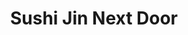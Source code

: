 ---
layout: place
title: "Sushi Jin Next Door"
permalink: /virginia/alexandria/sushi-jin-next-door.html
stateAbbr: VA
stateName: Virginia
cityName: Alexandria
seo:
  name: "Sushi Jin Next Door"
  type: Restaurant
  links: http://www.sushijinnextdoor.com/
description: "Casual eatery serving a menu of traditional Japanese fare that includes sushi and ramen. Looking for sushi in Alexandria, Virginia? Check out Sushi Jin Next ..."
place_id: ChIJFb0toaizt4kRofBrPnz-dNM
photos:
  - name: >-
      places/ChIJFb0toaizt4kRofBrPnz-dNM/photos/AeeoHcKJunfxMP1Bs9yD-WL9e9dt_prFIe-pLan3SSCVdnVhdlwhBv2RwgeBopBx0enGkaJRPU9hw1vX14mvGUWCo3YV281DhfTK3p-kZpDoJUuwpUUB1RKmHceWZDiJYjkKjlh6lCPiVnEnQnr9WvfZWGXSsgCYYtY9uma7f5ojvEjugK6TXyfWcK4Ka6NkGuw7uDFxDI4PUPtTf8WGx9pgCOILXbKapbnNyZpgQKRVeh9WJR4cO-DZCA7_zcB5Sqvzl1zuKt4hqya5ZD3VMFEkL0QPA0G3n4kNPPsIgM_W3DyVGg
    widthPx: 1080
    heightPx: 1081
    authorAttributions:
      - displayName: Sushi Jin Next Door
        uri: https://maps.google.com/maps/contrib/111324275825530010818
        photoUri: >-
          https://lh3.googleusercontent.com/a-/ALV-UjUVaxOVPZwOWlfR5oxxiQ6isd0MwmR2tSSSj_ZSnkTO9C27YOk=s100-p-k-no-mo
    flagContentUri: >-
      https://www.google.com/local/imagery/report/?cb_client=maps_api_places.places_api&image_key=!1e10!2sAF1QipNkkhI3wVsoUuVE9bsaZWtOaI7gXySa4fAzlVLD&hl=en-US
    googleMapsUri: >-
      https://www.google.com/maps/place//data=!3m4!1e2!3m2!1sAF1QipNkkhI3wVsoUuVE9bsaZWtOaI7gXySa4fAzlVLD!2e10!4m2!3m1!1s0x89b7b3a8a12dbd15:0xd374fe7c3e6bf0a1
  - name: >-
      places/ChIJFb0toaizt4kRofBrPnz-dNM/photos/AeeoHcKYu-Ey4H8756EYrcV0c5Foaqreht70geNt58FmKjuttiwuUkHt9K8MaN0KgFnRkAirJ0gh4vQ7_AzoLraPw-AU6eZurUYj43hMCBiMukS8jGFC5CyWm3y86hmVfOkTgAPgGdXOikqM45fX3y39tibzha2mpVLcrnamOrDedu8U66R0H34_QpYpYrHs5HHF9PUAwPPjDUprJRsEeDS-ktR0-av6I41Oy7fPgFUQsBk24P46_c8Qg4E-eU8jy0rkUdJtEmPQMGUJyCRPXGu4iG1YKK8YgONvHqpK0mRBoUb-VQ
    widthPx: 3025
    heightPx: 3024
    authorAttributions:
      - displayName: Sushi Jin Next Door
        uri: https://maps.google.com/maps/contrib/111324275825530010818
        photoUri: >-
          https://lh3.googleusercontent.com/a-/ALV-UjUVaxOVPZwOWlfR5oxxiQ6isd0MwmR2tSSSj_ZSnkTO9C27YOk=s100-p-k-no-mo
    flagContentUri: >-
      https://www.google.com/local/imagery/report/?cb_client=maps_api_places.places_api&image_key=!1e10!2sAF1QipNHv67qthPDL27EEfYx4Tr-fyKq-TjB7vXPgkWF&hl=en-US
    googleMapsUri: >-
      https://www.google.com/maps/place//data=!3m4!1e2!3m2!1sAF1QipNHv67qthPDL27EEfYx4Tr-fyKq-TjB7vXPgkWF!2e10!4m2!3m1!1s0x89b7b3a8a12dbd15:0xd374fe7c3e6bf0a1
  - name: >-
      places/ChIJFb0toaizt4kRofBrPnz-dNM/photos/AeeoHcKNWEoVK78cDrs4teN6Iqd45QWDbnmexa0HhkXfYm5j8e24rpkAAApVGOPiKaUR6X7uSuhrrzczrjqAu0nNvy4TIH0lBpYhor362pWTO-Of8u6KSqQK7DIC_K8_dnKZoUL5UORb3y3CHnO-ZrWQP1LpsS61cZYIiCUkCqt3OyevIy6pCRo4mIqMqIXZ2tfDfpdkxoikpSMy5tldq3lGkyhH6m3NkDetZxaix3JjXJjT8OtLbHh0Zu4xr9zmwwge0BtD724RDKg5u2VgiJjb9CbOhCo7wS2mBEMlo5a5op0jJA
    widthPx: 1080
    heightPx: 608
    authorAttributions:
      - displayName: Sushi Jin Next Door
        uri: https://maps.google.com/maps/contrib/111324275825530010818
        photoUri: >-
          https://lh3.googleusercontent.com/a-/ALV-UjUVaxOVPZwOWlfR5oxxiQ6isd0MwmR2tSSSj_ZSnkTO9C27YOk=s100-p-k-no-mo
    flagContentUri: >-
      https://www.google.com/local/imagery/report/?cb_client=maps_api_places.places_api&image_key=!1e10!2sAF1QipOx2VsMG7n1hiawKXAUWOSoNHgG_w63olxGWjGn&hl=en-US
    googleMapsUri: >-
      https://www.google.com/maps/place//data=!3m4!1e2!3m2!1sAF1QipOx2VsMG7n1hiawKXAUWOSoNHgG_w63olxGWjGn!2e10!4m2!3m1!1s0x89b7b3a8a12dbd15:0xd374fe7c3e6bf0a1
  - name: >-
      places/ChIJFb0toaizt4kRofBrPnz-dNM/photos/AeeoHcKLkCBjsXCUaAh2tsjVPk9gIMY10HCrGzWxr4RY1kIXNTi-MD-nk2zs5TSwPtTPUZLpzcCHy3glcQQh5_oJLbf85jx7HcjNHYw0FeHBNDFEqdb8QiG-1TtMQKOYPwVKNd866B_HyrM-W5w20A8RWvWV3s6CoYwLtJ3VfOwwxvzNtKLkrzO-raHmaBKQwUmq1rEqdq_h8vQ6yoWT8vBQTwNJLg7SFMaHgHjAJOB6zjCyq0zYKGraXeSlDKgvq6tzmdjJzIrtu4CfgW8vpHd7bOwbqJwyXakgpWM4bpzNMYQH90lkO-UaQcmYvju9mdC99SAUD_-maaFmkhKEBGZVfS9WmnFHpj6vvOJQX_676k-tOwvcBpeUAjqtEzANRa_PQGIvtbzu_Wy95lYeML49nxBUXcVDnFBsALeDfq4Eyf3nU_5S
    widthPx: 4800
    heightPx: 3600
    authorAttributions:
      - displayName: Vanessa L.
        uri: https://maps.google.com/maps/contrib/100350242704171414552
        photoUri: >-
          https://lh3.googleusercontent.com/a-/ALV-UjXRHLHMgaQzn_c9iXlkkCENGENmmv7oVQJmrn7poRWr6DNjBJ_HuA=s100-p-k-no-mo
    flagContentUri: >-
      https://www.google.com/local/imagery/report/?cb_client=maps_api_places.places_api&image_key=!1e10!2sCIHM0ogKEICAgMCgwYG0mAE&hl=en-US
    googleMapsUri: >-
      https://www.google.com/maps/place//data=!3m4!1e2!3m2!1sCIHM0ogKEICAgMCgwYG0mAE!2e10!4m2!3m1!1s0x89b7b3a8a12dbd15:0xd374fe7c3e6bf0a1
  - name: >-
      places/ChIJFb0toaizt4kRofBrPnz-dNM/photos/AeeoHcJHmqa_M9pQPwXr2g4FS0B-NexwQvQKew5QXEQsFYcIwXhF7R7Qh4DYJHEWtLOtSHR_hmiRVKUlWugFgPwCGsqoX1EDIkMxTYSJejlkWv_PNsMKK5qAnE4UFZu-6oC7nnQC8t5OhIGkpmmeWi5OLKI8VFyUMxlk8LT4r2hrpQ0_hYCoWN3KXoaV-iedcSDJUyAyWbhn1tmd2xXzisDfAEvsOZtlrkBut8NNeKlKwSOMGmL83baNCjgTXkYCAUKNEjhItKiKWRzkhykmLBlogUqw9TYnoWaz_eNJz4swu9-EZXM_O77Z3FqWrX78zVh3iJJ37-9dJYxR1X2YR3vh5vyKqenNNK4mWJfnGiNsgk3KPH24GvO4vBndYUBrzVngTxPOkgrJXmV6PdNeDzsZwKCCqlczMjM79IlpO2yZb9CofUs
    widthPx: 4032
    heightPx: 2268
    authorAttributions:
      - displayName: Joe Francis
        uri: https://maps.google.com/maps/contrib/118104896418540495885
        photoUri: >-
          https://lh3.googleusercontent.com/a-/ALV-UjXqLzJsABHWgeYNytjv1hjTl9zjft9qOWFeOi35r1aLmdeu24KCNw=s100-p-k-no-mo
    flagContentUri: >-
      https://www.google.com/local/imagery/report/?cb_client=maps_api_places.places_api&image_key=!1e10!2sCIHM0ogKEICAgIDL8PyYggE&hl=en-US
    googleMapsUri: >-
      https://www.google.com/maps/place//data=!3m4!1e2!3m2!1sCIHM0ogKEICAgIDL8PyYggE!2e10!4m2!3m1!1s0x89b7b3a8a12dbd15:0xd374fe7c3e6bf0a1
  - name: >-
      places/ChIJFb0toaizt4kRofBrPnz-dNM/photos/AeeoHcLQKqnjkh1jAX7tXGWfC1S0pv3lEUC72oYJZ7wKwFZUrExgogDotIKPDcdnW5-B1swer9q8CeqN47MLT8Qa_5XnhGMv8HdGofr-0UTMFShkUsV-NBLTvrJcKwAVv7qVOAXejNt5c9qajN6ASOeEutPnNDc-8g5tYoKvfOBRyCP3NxFVVXr_WxPCWOlljvlHtKrQiScBuf7Xp9E5Omz5OXor4CZwHN_nUMbRS6UkqmleHXkP6oB7681DLBXzWOQFAICKnQEYSlhOn5-nkBQDNQ5hXnDDIC94g8RuFPVVFHelR0XlQ3FCr3gxBv58_fAH8nI9omGmximo4loY4VnWYJa9vz8lRKX0hnr2xrn7ua9lSJsaoS-vSZZV0tehmy8OZoH4ezt4gSShmI-j6v709YnTmyfS4xd5hDILjKtuJQkp7-a-
    widthPx: 4080
    heightPx: 3072
    authorAttributions:
      - displayName: Aztecmami217
        uri: https://maps.google.com/maps/contrib/102309985007913373362
        photoUri: >-
          https://lh3.googleusercontent.com/a-/ALV-UjUDO9EuyJM5DKBMMiP0f9rB0OFAGYbUjMrHnCLvQ5D0W-tSSuNoZQ=s100-p-k-no-mo
    flagContentUri: >-
      https://www.google.com/local/imagery/report/?cb_client=maps_api_places.places_api&image_key=!1e10!2sCIHM0ogKEICAgIC79dPrkwE&hl=en-US
    googleMapsUri: >-
      https://www.google.com/maps/place//data=!3m4!1e2!3m2!1sCIHM0ogKEICAgIC79dPrkwE!2e10!4m2!3m1!1s0x89b7b3a8a12dbd15:0xd374fe7c3e6bf0a1
  - name: >-
      places/ChIJFb0toaizt4kRofBrPnz-dNM/photos/AeeoHcIv3rI1RajrKktSZP150wJaowAcUImDqN8Zw5frefQil2SzJm5U196dGt5iVA05nvnPJ4IDTAzH6CNWlxX0smvPqd7BDivYCoFz7iW_Ca8fxd5KNZpnlZLL2_qDAl8qr-Vlu4tdXmZ2VUdVYEeUEzY_aFut7y048hXuHxR7I5tz3l8k6s2p8ggv5oLelWzSJf-4ePbi1pxia93yP-1QkrDKfIZG6teNAon0qW7ZMxmq9UDoUmphwClE1OExCtouL-aUDPYWs2mwLvjS3AID2bwIoU_4p9eJvGIW_lG6qGz4MjrF98xzqqA-zgIzlmeO0370mkg97sWVONwkO_dJFgpXjs2SJn4BJjiBzbktgf-3U57Afc_0Vk0H94YZN7AOJw6GDBAW5gtvuh8eN_L92n67WdYGKw6oRSm4HHLn_BvsVQ
    widthPx: 3024
    heightPx: 4032
    authorAttributions:
      - displayName: June Yang
        uri: https://maps.google.com/maps/contrib/114907847530695161683
        photoUri: >-
          https://lh3.googleusercontent.com/a/ACg8ocJ-zF3KERVhD_WfJCo6V1bQuJKMr-9shsCw-O6wL2Afpl3aHw=s100-p-k-no-mo
    flagContentUri: >-
      https://www.google.com/local/imagery/report/?cb_client=maps_api_places.places_api&image_key=!1e10!2sCIHM0ogKEICAgICDw57obA&hl=en-US
    googleMapsUri: >-
      https://www.google.com/maps/place//data=!3m4!1e2!3m2!1sCIHM0ogKEICAgICDw57obA!2e10!4m2!3m1!1s0x89b7b3a8a12dbd15:0xd374fe7c3e6bf0a1
  - name: >-
      places/ChIJFb0toaizt4kRofBrPnz-dNM/photos/AeeoHcIyqH9ke9uykTHLh5HFIgWOIohKNnqhA64FdmjFQ3kS-KvZ6rSa7w-GSclUKIuKy0xb_UNRfewcAYpk_oFYrVP5qa1BWlALCQ-shGT65MdKtdP6jU0gK8ZrD7gNmVjOldf6pFVwG7f_37NjWJO41feVZusqzjD1BT3tuU_lSjFFxeoe0mYu3oOSUR9i2IoAA6vXbarq5hlvRPK38gsPAWtaeA37uwBMrbCw6r4FCtCMqCejE93vLMavxfBwbhmZg7MxYCWlmZXbLb_gLaqdkaw9nc-3OuOzClE5VMcVizpK4-qTTzK0JbtMX6AKn-4upQD1zlaWmmWKyReAh4QF7J7xPR9u7Ikwd-uMZ3Mr7CY49AE-T6fzPJtRWw7GKqYujskEvY0NWlaZRHEJTlvYdhgTCraZ7hBJbTkS-SPrIrqJIPw
    widthPx: 3072
    heightPx: 4080
    authorAttributions:
      - displayName: Aztecmami217
        uri: https://maps.google.com/maps/contrib/102309985007913373362
        photoUri: >-
          https://lh3.googleusercontent.com/a-/ALV-UjUDO9EuyJM5DKBMMiP0f9rB0OFAGYbUjMrHnCLvQ5D0W-tSSuNoZQ=s100-p-k-no-mo
    flagContentUri: >-
      https://www.google.com/local/imagery/report/?cb_client=maps_api_places.places_api&image_key=!1e10!2sCIHM0ogKEICAgIC79dPriwE&hl=en-US
    googleMapsUri: >-
      https://www.google.com/maps/place//data=!3m4!1e2!3m2!1sCIHM0ogKEICAgIC79dPriwE!2e10!4m2!3m1!1s0x89b7b3a8a12dbd15:0xd374fe7c3e6bf0a1
  - name: >-
      places/ChIJFb0toaizt4kRofBrPnz-dNM/photos/AeeoHcIuIBZ2P5kjpPacLGSsQimIVp396MjKvTZNrZPKDgzuV-10ndphlhmsI6-JFzLVxdrKs3-EOCfUqpZWXHOQHpnyiHd04T-loteZhziKYYBkGRI01FjiehAYaTIpU_lhUtXEH4BlMR2oLsUJfLexMbBig4MRcR48oRpPyRoZnVm_c1nY1KYI5ybI1swHweoHm2nbdrqNcHtlvX2hOzeCDLh98apUY7PFw4i9gmKPnZ3qw0yANtOWwFhoRsJpye6aWiixndkz940F5RGNHAHCrKX6RODuyHwnaw-7cpdX_yG_o7wJOmtUHH-yIUjCJEnUbygANAvDm_BW6p9kiz3cHoaTmtjuiJMRXvqcfcp_Lt2dlJqEQtURGNYTCDKrAvST0p143plWkNRQ0WkaXhvDAPNoj9MhEbh4a18MVlam2Fgqjw
    widthPx: 1536
    heightPx: 2048
    authorAttributions:
      - displayName: Dani Elle
        uri: https://maps.google.com/maps/contrib/102996925554705048097
        photoUri: >-
          https://lh3.googleusercontent.com/a-/ALV-UjWP3umy9pBwAgW6fzFUaZjQNRUiZ8jttF9QMoS8VlTY-_Adfuqy=s100-p-k-no-mo
    flagContentUri: >-
      https://www.google.com/local/imagery/report/?cb_client=maps_api_places.places_api&image_key=!1e10!2sCIHM0ogKEICAgICyqKbZdQ&hl=en-US
    googleMapsUri: >-
      https://www.google.com/maps/place//data=!3m4!1e2!3m2!1sCIHM0ogKEICAgICyqKbZdQ!2e10!4m2!3m1!1s0x89b7b3a8a12dbd15:0xd374fe7c3e6bf0a1
  - name: >-
      places/ChIJFb0toaizt4kRofBrPnz-dNM/photos/AeeoHcJnOHKVYWN81FMi12ACI5Y7NqA_EvPiPrDPM_DwsIrpQs4_bBDLIMo_K2uNaENNLP3TgoxmYK47PQVMHGDGZUCLjS2_4w3EWeIX15PE3Mhw0mYNGcvwhwzbgOviEQPr7d0Dx9SKpVBRIwAdbO5LNNtqswHnl4y3qzTdlrrjco0Y16xbg_ScAfd9v3EynAqTbQAxFn69tGz_t-7sp5tTnNKQTIb_zkcXA1xlNms6_uosgZL5EQ__Lf6ZlQ8Uq0svtlpEddmZ7wbjsx1oowLg2vTLs3e63jErIlQTjzA_6yT51oIqDv6iTPVuqaYidOCBFEIPlrL8Z5RdScd-6lGpzUZn4GioJ14jah96MglOjAWrlsDZ05q3THA0vzZvvvloU769tmy5XXZGVVDPDAB6Hf2c7AJHuPGxO0fWfXSJ5XN9TiLc
    widthPx: 4000
    heightPx: 3000
    authorAttributions:
      - displayName: Natalie G.F.
        uri: https://maps.google.com/maps/contrib/108188255095758250997
        photoUri: >-
          https://lh3.googleusercontent.com/a-/ALV-UjWRER7RC_aCUSu2WOYQqmupRMrY1YYVSYA6hkcJX07JTqVqPAXd0g=s100-p-k-no-mo
    flagContentUri: >-
      https://www.google.com/local/imagery/report/?cb_client=maps_api_places.places_api&image_key=!1e10!2sCIHM0ogKEICAgIC-y72EjgE&hl=en-US
    googleMapsUri: >-
      https://www.google.com/maps/place//data=!3m4!1e2!3m2!1sCIHM0ogKEICAgIC-y72EjgE!2e10!4m2!3m1!1s0x89b7b3a8a12dbd15:0xd374fe7c3e6bf0a1
address: '3470 Berkeley St #303, Alexandria, VA 22302, USA'
street: '3470 Berkeley St #303'
city: Alexandria
state: VA
zip: '22302'
country: USA
neighborhood: Alexandria West
latitude: '38.841158'
longitude: '-77.107428'
accessibility_options:
  wheelchairAccessibleParking: true
  wheelchairAccessibleEntrance: true
  wheelchairAccessibleRestroom: true
  wheelchairAccessibleSeating: true
business_status: OPERATIONAL
name: Sushi Jin Next Door
google_maps_links:
  directionsUri: >-
    https://www.google.com/maps/dir//''/data=!4m7!4m6!1m1!4e2!1m2!1m1!1s0x89b7b3a8a12dbd15:0xd374fe7c3e6bf0a1!3e0
  placeUri: https://maps.google.com/?cid=15237083248877891745
  writeAReviewUri: >-
    https://www.google.com/maps/place//data=!4m3!3m2!1s0x89b7b3a8a12dbd15:0xd374fe7c3e6bf0a1!12e1
  reviewsUri: >-
    https://www.google.com/maps/place//data=!4m4!3m3!1s0x89b7b3a8a12dbd15:0xd374fe7c3e6bf0a1!9m1!1b1
  photosUri: >-
    https://www.google.com/maps/place//data=!4m3!3m2!1s0x89b7b3a8a12dbd15:0xd374fe7c3e6bf0a1!10e5
primary_type: Sushi Restaurant
opening_hours:
  regular: null
  current: null
secondary_opening_hours:
  regular:
    weekdayDescriptions: null
    type: null
  current:
    weekdayDescriptions: null
    type: null
phone: (571) 431-7286
price_level: null
price_range: $20 &ndash; $30
rating: '4.4'
rating_count: 0
website: http://www.sushijinnextdoor.com/
reviews:
  - name: >-
      places/ChIJFb0toaizt4kRofBrPnz-dNM/reviews/ChdDSUhNMG9nS0VJQ0FnTUNJaWUybTdBRRAB
    relativePublishTimeDescription: a week ago
    rating: 5
    text:
      text: >-
        I was visiting the area and it was convenient place, so we stopped by.
        From the moment I walked in, I was greeted with warm smiles and
        exceptional hospitality.


        The sushi itself was nothing short of amazing. The fish was incredibly
        fresh, and the combination of textures and flavors in each dish was
        perfectly balanced. The specialty rolls, in particular, were a standout
        – creative, beautiful to look at. I didn’t know it was gonna come with
        great representation.


        What truly made the experience memorable. The staff were friendly,
        attentive, and knowledgeable. They took the time to explain the menu,
        offer recommendations, and check in on us throughout the meal, ensuring
        we had everything we needed. It is definitely worth a visit.


        They have the parking garage inside a building and if not sure, please
        call them.
      languageCode: en
    originalText:
      text: >-
        I was visiting the area and it was convenient place, so we stopped by.
        From the moment I walked in, I was greeted with warm smiles and
        exceptional hospitality.


        The sushi itself was nothing short of amazing. The fish was incredibly
        fresh, and the combination of textures and flavors in each dish was
        perfectly balanced. The specialty rolls, in particular, were a standout
        – creative, beautiful to look at. I didn’t know it was gonna come with
        great representation.


        What truly made the experience memorable. The staff were friendly,
        attentive, and knowledgeable. They took the time to explain the menu,
        offer recommendations, and check in on us throughout the meal, ensuring
        we had everything we needed. It is definitely worth a visit.


        They have the parking garage inside a building and if not sure, please
        call them.
      languageCode: en
    authorAttribution:
      displayName: Lilac M.
      uri: https://www.google.com/maps/contrib/101277637239959333572/reviews
      photoUri: >-
        https://lh3.googleusercontent.com/a-/ALV-UjUiqNgEEQ7hYNjy0AyNGVuMCE21NOWJzRs9dfo6xgFLCIcWKIOb=s128-c0x00000000-cc-rp-mo-ba5
    publishTime: '2025-04-03T01:43:32.816672Z'
    flagContentUri: >-
      https://www.google.com/local/review/rap/report?postId=ChdDSUhNMG9nS0VJQ0FnTUNJaWUybTdBRRAB&d=17924085&t=1
    googleMapsUri: >-
      https://www.google.com/maps/reviews/data=!4m6!14m5!1m4!2m3!1sChdDSUhNMG9nS0VJQ0FnTUNJaWUybTdBRRAB!2m1!1s0x89b7b3a8a12dbd15:0xd374fe7c3e6bf0a1
  - name: >-
      places/ChIJFb0toaizt4kRofBrPnz-dNM/reviews/ChZDSUhNMG9nS0VJQ0FnTUNnd1lHMGFBEAE
    relativePublishTimeDescription: a month ago
    rating: 4
    text:
      text: >-
        Small space, no bar, seems more like a fast food atmosphere. I wish the
        hostess told me they’re closing soon so i had more time to make a
        decision; food was good, drinks mediocre for the price, only sake wine
        and beer. Overall good food but wont be back. I need more friendly
        service and a better drink menu for a return visit.
      languageCode: en
    originalText:
      text: >-
        Small space, no bar, seems more like a fast food atmosphere. I wish the
        hostess told me they’re closing soon so i had more time to make a
        decision; food was good, drinks mediocre for the price, only sake wine
        and beer. Overall good food but wont be back. I need more friendly
        service and a better drink menu for a return visit.
      languageCode: en
    authorAttribution:
      displayName: Vanessa L.
      uri: https://www.google.com/maps/contrib/100350242704171414552/reviews
      photoUri: >-
        https://lh3.googleusercontent.com/a-/ALV-UjXRHLHMgaQzn_c9iXlkkCENGENmmv7oVQJmrn7poRWr6DNjBJ_HuA=s128-c0x00000000-cc-rp-mo-ba6
    publishTime: '2025-02-17T22:37:17.085719Z'
    flagContentUri: >-
      https://www.google.com/local/review/rap/report?postId=ChZDSUhNMG9nS0VJQ0FnTUNnd1lHMGFBEAE&d=17924085&t=1
    googleMapsUri: >-
      https://www.google.com/maps/reviews/data=!4m6!14m5!1m4!2m3!1sChZDSUhNMG9nS0VJQ0FnTUNnd1lHMGFBEAE!2m1!1s0x89b7b3a8a12dbd15:0xd374fe7c3e6bf0a1
  - name: >-
      places/ChIJFb0toaizt4kRofBrPnz-dNM/reviews/ChdDSUhNMG9nS0VJQ0FnTURneXFTQm1RRRAB
    relativePublishTimeDescription: a month ago
    rating: 5
    text:
      text: >-
        Sushi Jin is always very delicious and there’s always a welcoming server
        to help. They are very child friendly as well as dietary restrictions
        friendly sushi Jin has been nothing but nice and a beautiful addition to
        the downtown Silver Spring area. my server Jeane was amazing and made
        sure I was taken care of the entire time. Thank you. I will be back.
      languageCode: en
    originalText:
      text: >-
        Sushi Jin is always very delicious and there’s always a welcoming server
        to help. They are very child friendly as well as dietary restrictions
        friendly sushi Jin has been nothing but nice and a beautiful addition to
        the downtown Silver Spring area. my server Jeane was amazing and made
        sure I was taken care of the entire time. Thank you. I will be back.
      languageCode: en
    authorAttribution:
      displayName: Clo
      uri: https://www.google.com/maps/contrib/115962449827144299049/reviews
      photoUri: >-
        https://lh3.googleusercontent.com/a-/ALV-UjX6yX6-7UEimb5fNDuJICyKr66pkaxjbuneNkEGDL_pdlhUVhIo=s128-c0x00000000-cc-rp-mo-ba3
    publishTime: '2025-02-24T00:47:42.484514Z'
    flagContentUri: >-
      https://www.google.com/local/review/rap/report?postId=ChdDSUhNMG9nS0VJQ0FnTURneXFTQm1RRRAB&d=17924085&t=1
    googleMapsUri: >-
      https://www.google.com/maps/reviews/data=!4m6!14m5!1m4!2m3!1sChdDSUhNMG9nS0VJQ0FnTURneXFTQm1RRRAB!2m1!1s0x89b7b3a8a12dbd15:0xd374fe7c3e6bf0a1
  - name: >-
      places/ChIJFb0toaizt4kRofBrPnz-dNM/reviews/ChZDSUhNMG9nS0VJQ0FnSUNYaVllbFRBEAE
    relativePublishTimeDescription: 5 months ago
    rating: 5
    text:
      text: >-
        It all started when my best friend and I individually drove past Sushi
        Jin and somehow both said “hey we should try that Sushi place on the
        corner!”. Well we tried it out one night, and the rest was history. In
        the time she lived in Arlington, we ate at, or ordered Sushi Jin at
        least once a week. The restaurant is comfortable and modern, and the
        staff are so friendly and welcoming. Every time is just as good as the
        last. The extensive and creative vegetarian options are so delicious and
        delightful. A true testimony to how sushi can still be just as unique
        and satisfying- yet plant based. I find this to be a rare quality in
        sushi offerings elsewhere. They are all amazing choices, but the fried
        avocado roll is my favorite item on the menu. The spicy Mayo is always
        just right. The grilled edamame is incredible. They know what they’re
        doing. Eventually my best friend moved away, so I don’t find myself
        going there as often without her but she will frequently text me about
        how much she misses it too. It will forever be a very special place to
        me. Sushi Jin is hands down the best sushi. Love you guys.
      languageCode: en
    originalText:
      text: >-
        It all started when my best friend and I individually drove past Sushi
        Jin and somehow both said “hey we should try that Sushi place on the
        corner!”. Well we tried it out one night, and the rest was history. In
        the time she lived in Arlington, we ate at, or ordered Sushi Jin at
        least once a week. The restaurant is comfortable and modern, and the
        staff are so friendly and welcoming. Every time is just as good as the
        last. The extensive and creative vegetarian options are so delicious and
        delightful. A true testimony to how sushi can still be just as unique
        and satisfying- yet plant based. I find this to be a rare quality in
        sushi offerings elsewhere. They are all amazing choices, but the fried
        avocado roll is my favorite item on the menu. The spicy Mayo is always
        just right. The grilled edamame is incredible. They know what they’re
        doing. Eventually my best friend moved away, so I don’t find myself
        going there as often without her but she will frequently text me about
        how much she misses it too. It will forever be a very special place to
        me. Sushi Jin is hands down the best sushi. Love you guys.
      languageCode: en
    authorAttribution:
      displayName: Lily Lee Tracy
      uri: https://www.google.com/maps/contrib/115272024256087952474/reviews
      photoUri: >-
        https://lh3.googleusercontent.com/a-/ALV-UjWzGYwyzr5huKNEIIGW18_Y8dSjqe8V1ppUHs9SFDFwOIcjcaouCA=s128-c0x00000000-cc-rp-mo-ba2
    publishTime: '2024-10-18T00:04:36.157674Z'
    flagContentUri: >-
      https://www.google.com/local/review/rap/report?postId=ChZDSUhNMG9nS0VJQ0FnSUNYaVllbFRBEAE&d=17924085&t=1
    googleMapsUri: >-
      https://www.google.com/maps/reviews/data=!4m6!14m5!1m4!2m3!1sChZDSUhNMG9nS0VJQ0FnSUNYaVllbFRBEAE!2m1!1s0x89b7b3a8a12dbd15:0xd374fe7c3e6bf0a1
  - name: >-
      places/ChIJFb0toaizt4kRofBrPnz-dNM/reviews/ChdDSUhNMG9nS0VJQ0FnSURuMXZYQjN3RRAB
    relativePublishTimeDescription: 6 months ago
    rating: 5
    text:
      text: >-
        I have placed online orders here about 3 or 4 times now, and I'm very
        impressed with the quality and taste of their fish. I have gotten a
        sashimi bowl, sushi rolls, and poké bowl and have been impressed with
        the quality and quantity. A few times I have had to bring part of my
        lunch home because it was more than I could eat. My order has always
        been expertly prepared, the restaurant is clean and well organized, the
        staff is friendly and capable. I will continue to order from Sushi Jin.
      languageCode: en
    originalText:
      text: >-
        I have placed online orders here about 3 or 4 times now, and I'm very
        impressed with the quality and taste of their fish. I have gotten a
        sashimi bowl, sushi rolls, and poké bowl and have been impressed with
        the quality and quantity. A few times I have had to bring part of my
        lunch home because it was more than I could eat. My order has always
        been expertly prepared, the restaurant is clean and well organized, the
        staff is friendly and capable. I will continue to order from Sushi Jin.
      languageCode: en
    authorAttribution:
      displayName: John Knippenberg
      uri: https://www.google.com/maps/contrib/111293832273389954093/reviews
      photoUri: >-
        https://lh3.googleusercontent.com/a-/ALV-UjWBhz4YaBR9u94IB81g5H7gNUzI0DvE8Oww4eRekrgskUByM-VJ=s128-c0x00000000-cc-rp-mo-ba6
    publishTime: '2024-10-05T15:46:06.550152Z'
    flagContentUri: >-
      https://www.google.com/local/review/rap/report?postId=ChdDSUhNMG9nS0VJQ0FnSURuMXZYQjN3RRAB&d=17924085&t=1
    googleMapsUri: >-
      https://www.google.com/maps/reviews/data=!4m6!14m5!1m4!2m3!1sChdDSUhNMG9nS0VJQ0FnSURuMXZYQjN3RRAB!2m1!1s0x89b7b3a8a12dbd15:0xd374fe7c3e6bf0a1
parking_options:
  freeParkingLot: true
  valetParking: false
  freeGarageParking: true
payment_options:
  acceptsCreditCards: true
  acceptsDebitCards: true
  acceptsCashOnly: false
  acceptsNfc: true
allow_dogs: null
curbside_pickup: true
delivery: true
dine_in: true
good_for_children: true
good_for_groups: null
good_for_sports: false
live_music: false
menu_for_children: null
outdoor_seating: true
reservable: true
restroom: true
serves_beer: true
serves_breakfast: null
serves_brunch: null
serves_cocktails: true
serves_coffee: false
serves_dinner: true
serves_dessert: true
serves_lunch: true
serves_vegetarian_food: null
serves_wine: true
takeout: true
summary: >-
  Casual eatery serving a menu of traditional Japanese fare that includes sushi
  and ramen.

---